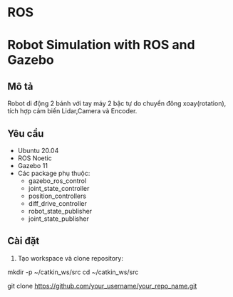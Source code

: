 # ROS

# Robot Simulation with ROS and Gazebo

## Mô tả
Robot di động 2 bánh với tay máy 2 bậc tự do chuyển đông xoay(rotation), tích hợp cảm biến Lidar,Camera và Encoder.

## Yêu cầu
- Ubuntu 20.04
- ROS Noetic
- Gazebo 11
- Các package phụ thuộc:
  - gazebo_ros_control
  - joint_state_controller
  - position_controllers
  - diff_drive_controller
  - robot_state_publisher
  - joint_state_publisher

## Cài đặt
1. Tạo workspace và clone repository:

mkdir -p ~/catkin_ws/src
cd ~/catkin_ws/src

git clone [https://github.com/your_username/your_repo_name.git
](https://github.com/thaithinhhl/ROS.git)
